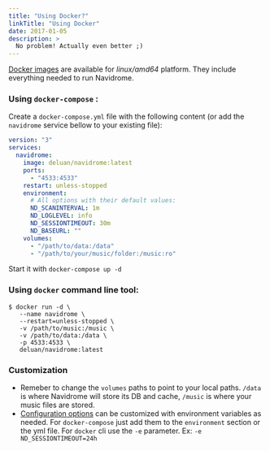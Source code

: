 ```yaml
---
title: "Using Docker?"
linkTitle: "Using Docker"
date: 2017-01-05
description: >
  No problem! Actually even better ;)
---
```



[Docker images](https://hub.docker.com/r/deluan/navidrome) are available for _linux/amd64_ platform. 
They include everything needed to run Navidrome.


### Using `docker-compose` :

Create a `docker-compose.yml` file with the following content (or add the `navidrome` service 
bellow to your existing file):
```yaml
version: "3"
services:
  navidrome:
    image: deluan/navidrome:latest
    ports:
      - "4533:4533"
    restart: unless-stopped
    environment:
      # All options with their default values:
      ND_SCANINTERVAL: 1m
      ND_LOGLEVEL: info  
      ND_SESSIONTIMEOUT: 30m
      ND_BASEURL: ""
    volumes:
      - "/path/to/data:/data"
      - "/path/to/your/music/folder:/music:ro"
```
Start it with `docker-compose up -d`


### Using `docker` command line tool:
```shell
$ docker run -d \
   --name navidrome \
   --restart=unless-stopped \
   -v /path/to/music:/music \
   -v /path/to/data:/data \
   -p 4533:4533 \ 
   deluan/navidrome:latest
```


### Customization
- Remeber to change the `volumes` paths to point to your local paths. `/data` is where Navidrome 
will store its DB and cache, `/music` is where your music files are stored. 
- [Configuration options](/docs/usage/configuration-options/) can be customized with environment 
variables as needed. For `docker-compose` just add them to the `environment` section or the yml 
file. For `docker` cli use the `-e` parameter. Ex: `-e ND_SESSIONTIMEOUT=24h`
